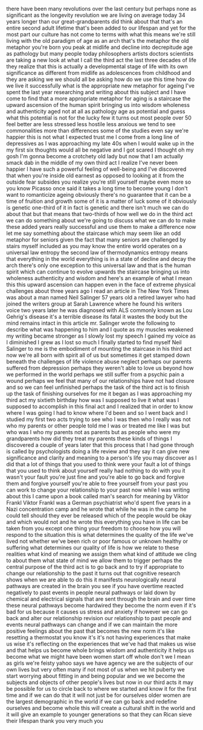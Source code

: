 
there have been many revolutions over
the last century but perhaps none as
significant as the longevity revolution
we are living on average today 34 years
longer than our great-grandparents did
think about that that&#39;s an entire second
adult lifetime that&#39;s been added to our
lifespan and yet for the most part our
culture has not come to terms with what
this means we&#39;re still living with the
old paradigm of age as an arch that&#39;s
the metaphor the old metaphor you&#39;re
born you peak at midlife and decline
into decrepitude age as pathology but
many people today philosophers artists
doctors scientists are taking a new look
at what I call the third act the last
three decades of life they realize that
this is actually a developmental stage
of life with its own significance as
different from midlife as adolescences
from childhood and they are asking we we
should all be asking how do we use this
time how do we live it successfully what
is the appropriate new metaphor for
ageing I&#39;ve spent the last year
researching and writing about this
subject and I have come to find that a
more appropriate metaphor for aging is a
staircase the upward ascension of the
human spirit bringing us into wisdom
wholeness and authenticity aged not at
all as pathology age as potential and
guess what this potential is not for the
lucky few it turns out most people over
50 feel better are less stressed less
hostile less anxious we tend to see
commonalities more than differences some
of the studies even say we&#39;re happier
this is not what I expected trust me I
come from a long line of depressives as
I was approaching my late 40s when I
would wake up in the
my first six thoughts would all be
negative and I got scared I thought oh
my gosh I&#39;m gonna become a crotchety old
lady but now that I am actually smack
dab in the middle of my own third act I
realize I&#39;ve never been happier I have
such a powerful feeling of well-being
and I&#39;ve discovered that when you&#39;re
inside old earnest as opposed to looking
at it from the outside fear subsides you
realize you&#39;re still yourself maybe even
more so
you know Picasso once said it takes a
long time to become young I don&#39;t want
to romanticize ageing obviously there&#39;s
no guarantee that it can be a time of
fruition and growth some of it is a
matter of luck some of it obviously is
genetic one-third of it in fact is
genetic and there isn&#39;t much we can do
about that but that means that
two-thirds of how well we do in the
third act we can do something about
we&#39;re going to discuss what we can do to
make these added years really successful
and use them to make a difference now
let me say something about the staircase
which may seem like an odd metaphor for
seniors given the fact that many seniors
are challenged by stairs myself included
as you may know the entire world
operates on a universal law entropy the
second law of thermodynamics entropy
means that everything in the world
everything is in a state of decline and
decay the arch there&#39;s only one
exception to this universal law and that
is the human spirit which can continue
to evolve upwards the staircase bringing
us into wholeness authenticity and
wisdom and here&#39;s an example of what I
mean
this this upward ascension can happen
even in the face of extreme physical
challenges about three years ago I read
an article in The New York Times
was about a man named Neil Salinger 57
years old a retired lawyer who had
joined the writers group at Sarah
Lawrence where he found his writers
voice two years later he was diagnosed
with ALS commonly known as Lou Gehrig&#39;s
disease it&#39;s a terrible disease its
fatal it wastes the body but the mind
remains intact in this article mr.
Salinger wrote the following to describe
what was happening to him and I quote as
my muscles weakened my writing became
stronger as I slowly lost my speech I
gained my voice as I diminished I grew
as I lost so much I finally started to
find myself
Neil Salinger to me is the embodiment of
mounting the staircase in his third act
now we&#39;re all born with spirit all of us
but sometimes it get stamped down
beneath the challenges of life violence
abuse neglect perhaps our parents
suffered from depression perhaps they
weren&#39;t able to love us beyond how we
performed in the world perhaps we still
suffer from a psychic pain a wound
perhaps we feel that many of our
relationships have not had closure and
so we can feel unfinished perhaps the
task of the third act is to finish up
the task of finishing ourselves for me
it began as I was approaching my third
act my sixtieth birthday how was I
supposed to live it what was I supposed
to accomplish in this final act and I
realized that in order to know where I
was going I had to know where I&#39;d been
and so I went back and I studied my
first two acts trying to see who I was
then who I really was not who my parents
or other people told me I was or treated
me like I was but who was I who
my parents not as parents but as people
who were my grandparents how did they
treat my parents these kinds of things I
discovered a couple of years later that
this process that I had gone through is
called by psychologists doing a life
review and they say it can give new
significance and clarity and meaning to
a person&#39;s life you may discover as I
did that a lot of things that you used
to think were your fault a lot of things
that you used to think about yourself
really had nothing to do with you it
wasn&#39;t your fault you&#39;re just fine and
you&#39;re able to go back and forgive them
and forgive yourself you&#39;re able to free
yourself from your past you can work to
change your relationship to your past
now while I was writing about this I
came upon a book called man&#39;s search for
meaning by Viktor Frankl Viktor Frankl
was a German psychiatrist who&#39;d spent
five years in a Nazi concentration camp
and he wrote that while he was in the
camp he could tell should they ever be
released which of the people would be
okay and which would not and he wrote
this everything you have in life can be
taken from you except one thing your
freedom to choose how you will respond
to the situation this is what determines
the quality of the life we&#39;ve lived not
whether we&#39;ve been rich or poor famous
or unknown healthy or suffering what
determines our quality of life is how we
relate to these realities what kind of
meaning we assign them what kind of
attitude we cling to about them what
state of mind we allow them to trigger
perhaps the central purpose of the third
act is to go back and to try if
appropriate to change our relationship
to the past
it turns out that cognitive research
shows when we are able to do this it
manifests neurologically neural pathways
are created in the brain you see if you
have overtime reacted negatively to past
events in people neural pathways or laid
down by chemical and electrical signals
that are sent through the brain and over
time these neural pathways become
hardwired they become the norm even if
it&#39;s bad for us because it causes us
stress and anxiety if however we can go
back and alter our relationship revision
our relationship to past people and
events neural pathways can change and if
we can maintain the more positive
feelings about the past that becomes the
new norm
it&#39;s like resetting a thermostat you
know it&#39;s it&#39;s not having experiences
that make us wise it&#39;s reflecting on the
experiences that we&#39;ve had that makes us
wise and that helps us become whole
brings wisdom and authenticity it helps
us become what we might have been women
start off whole don&#39;t we I mean as girls
we&#39;re feisty yahoo says we have agency
we are the subjects of our own lives but
very often many if not most of us when
we hit puberty we start worrying about
fitting in and being popular and we we
become the subjects and objects of other
people&#39;s lives but now in our third acts
it may be possible for us to circle back
to where we started and know it for the
first time and if we can do that it will
not just be for ourselves older women
are the largest demographic in the world
if we can go back and redefine ourselves
and become whole this will create a
cultural shift in the world and it will
give an example to younger generations
so that they can Rican sieve their
lifespan thank you very much
you
